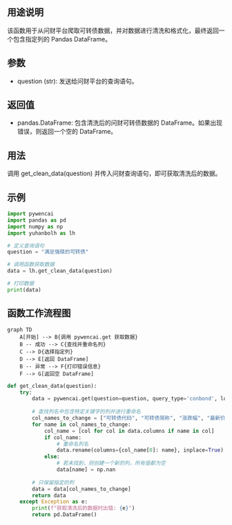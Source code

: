 ## 用途说明

该函数用于从问财平台爬取可转债数据，并对数据进行清洗和格式化，最终返回一个包含指定列的 Pandas DataFrame。

## 参数

* question (str):  发送给问财平台的查询语句。
## 返回值

* pandas.DataFrame: 包含清洗后的问财可转债数据的 DataFrame。如果出现错误，则返回一个空的 DataFrame。
## 用法

调用 get_clean_data(question) 并传入问财查询语句，即可获取清洗后的数据。

## 示例

```python
import pywencai
import pandas as pd
import numpy as np
import yuhanbolh as lh

# 定义查询语句
question = "满足强赎的可转债"

# 调用函数获取数据
data = lh.get_clean_data(question)

# 打印数据
print(data)
```

## 函数工作流程图

```mermaid
graph TD
    A[开始] --> B{调用 pywencai.get 获取数据}
    B -- 成功 --> C{查找并重命名列}
    C --> D{选择指定列}
    D --> E[返回 DataFrame]
    B -- 异常 --> F{打印错误信息}
    F --> G[返回空 DataFrame]
```

```python
def get_clean_data(question):
    try:
        data = pywencai.get(question=question, query_type='conbond', loop=True)
        
        # 查找列名中包含特定关键字的列并进行重命名
        col_names_to_change = ["可转债代码", "可转债简称", "涨跌幅", "最新价", "正股代码", "正股简称", "纯债价值", "期权价值", "最新变动后余额", "转股溢价率", "满足强赎", "强赎天计数"]
        for name in col_names_to_change:
            col_name = [col for col in data.columns if name in col]
            if col_name:
                # 重命名列名
                data.rename(columns={col_name[0]: name}, inplace=True)
            else:
                # 若未找到，则创建一个新的列，所有值都为空
                data[name] = np.nan
        
        # 只保留指定的列
        data = data[col_names_to_change]
        return data
    except Exception as e:
        print(f"获取清洗后的数据时出错: {e}")
        return pd.DataFrame()
```


